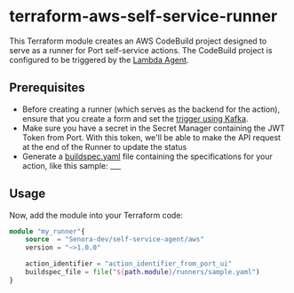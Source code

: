 # terraform-aws-self-service-runner
This Terraform module creates an AWS CodeBuild project designed to serve as a runner for Port self-service actions. The CodeBuild project is configured to be triggered by the [Lambda Agent](https://github.com/Senora-dev/terraform-aws-self-service-agent).

## Prerequisites
- Before creating a runner (which serves as the backend for the action), ensure that you create a form and set the [trigger using Kafka](https://docs.getport.io/create-self-service-experiences/setup-backend/kafka/).
- Make sure you have a secret in the Secret Manager containing the JWT Token from Port. With this token, we'll be able to make the API request at the end of the Runner to update the status
- Generate a [buildspec.yaml](https://docs.aws.amazon.com/codebuild/latest/userguide/build-spec-ref.html) file containing the specifications for your action, like this sample: ___

## Usage
Now, add the module into your Terraform code:
```terraform
module "my_runner"{
    source  = "Senora-dev/self-service-agent/aws"
    version = "~>1.0.0"

    action_identifier = "action_identifier_from_port_ui"
    buildspec_file = file("${path.module}/runners/sample.yaml")
}
```